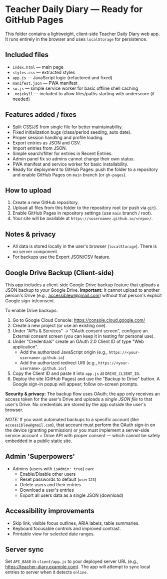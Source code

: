 # Teacher Daily Diary — Ready for GitHub Pages

This folder contains a lightweight, client-side Teacher Daily Diary web app. It runs entirely in the browser and uses `localStorage` for persistence.

## Included files
- `index.html` — main page
- `styles.css` — extracted styles
- `app.js` — JavaScript logic (refactored and fixed)
- `manifest.json` — PWA manifest
- `sw.js` — simple service worker for basic offline shell caching
- `.nojekyll` — included to allow files/paths starting with underscore (if needed)

## Features added / fixes
- Split CSS/JS from single file for better maintainability.
- Fixed initialization bugs (class/period seeding, auto date).
- Proper session handling and profile loading.
- Export entries as JSON and CSV.
- Import entries from JSON.
- Simple search/filter for entries in Recent Entries.
- Admin panel fix so admins cannot change their own status.
- PWA manifest and service worker for basic installability.
- Ready for deployment to GitHub Pages: push the folder to a repository and enable GitHub Pages on `main` branch (or `gh-pages`).

## How to upload
1. Create a new GitHub repository.
2. Upload all files from this folder to the repository root (or push via `git`).
3. Enable GitHub Pages in repository settings (use `main` branch / root).
4. Your site will be available at `https://<username>.github.io/<repo>/`.

## Notes & privacy
- All data is stored locally in the user's browser (`localStorage`). There is no server component.
- For backups use the Export JSON/CSV feature.



## Google Drive Backup (Client-side)

This app includes a client-side Google Drive backup feature that uploads a JSON backup to *your* Google Drive. **Important:** It cannot upload to another person's Drive (e.g., accessiblew@gmail.com) without that person's explicit Google sign-in/consent.

To enable Drive backups:
1. Go to Google Cloud Console: https://console.cloud.google.com/
2. Create a new project (or use an existing one).
3. Under "APIs & Services" → "OAuth consent screen", configure an External consent screen (you can keep it in testing for personal use).
4. Under "Credentials" create an OAuth 2.0 Client ID of type "Web application".
   - Add the authorized JavaScript origin (e.g., `https://<your-username>.github.io`)
   - Add the authorized redirect URI (e.g., `https://<your-username>.github.io/`)
5. Copy the Client ID and paste it into `app.js` at `DRIVE_CLIENT_ID`.
6. Deploy the site (GitHub Pages) and use the "Backup to Drive" button. A Google sign-in popup will appear; follow on-screen prompts.

**Security & privacy:** The backup flow uses OAuth; the app only receives an access token for the user's Drive and uploads a *single JSON file* to that user's Drive. No credentials are stored by the app outside the user's browser.

_NOTE:_ If you want automated backups to a specific account (like `accessiblew@gmail.com`), that account must perform the OAuth sign-in on the device (granting permission) or you must implement a server-side service account + Drive API with proper consent — which cannot be safely embedded in a public static site.

## Admin 'Superpowers'
- Admins (users with `isAdmin: true`) can:
  - Enable/Disable other users
  - Reset passwords to default (`user123`)
  - Delete users and their entries
  - Download a user's entries
  - Export all users data as a single JSON (download)

## Accessibility improvements
- Skip link, visible focus outlines, ARIA labels, table summaries.
- Keyboard focusable controls and improved contrast.
- Printable view for selected date ranges.



## Server sync
Set `API_BASE` in `client/app.js` to your deployed server URL (e.g., https://teacher-diary.example.com). The app will attempt to sync local entries to server when it detects `online`.
